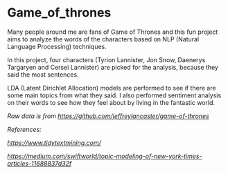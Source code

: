# Game_of_thrones

Many people around me are fans of Game of Thrones and this fun project aims to analyze the words of the characters based on NLP (Natural Language Processing) techniques.

In this project, four characters (Tyrion Lannister, Jon Snow, Daenerys Targaryen and Cersei Lannister) are picked for the analysis, because they said the most sentences. 

LDA (Latent Dirichlet Allocation) models are performed to see if there are some main topics from what they said. I also performed sentiment analysis on their words to see how they feel about by living in the fantastic world.

*Raw data is from https://github.com/jeffreylancaster/game-of-thrones*

*References:*

*https://www.tidytextmining.com/*

*https://medium.com/swiftworld/topic-modeling-of-new-york-times-articles-11688837d32f*
